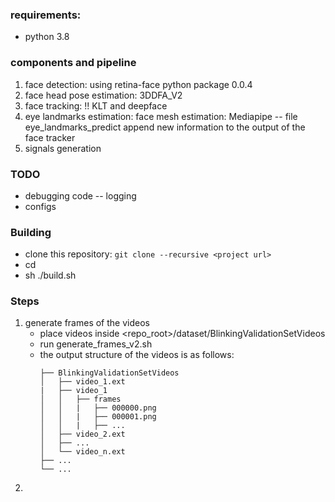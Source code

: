 ### requirements:
* python 3.8

### components and pipeline
1. face detection: using retina-face python package 0.0.4
2. face head pose estimation: 3DDFA_V2
3. face tracking: !! KLT and deepface
4. eye landmarks estimation: face mesh estimation: Mediapipe -- file eye_landmarks_predict append new information to the output of the face tracker
5. signals generation


### TODO
* debugging code -- logging
* configs


### Building
* clone this repository: `git clone --recursive <project url>`
* cd <project url>
* sh ./build.sh

### Steps
1. generate frames of the videos
   * place videos inside <repo_root>/dataset/BlinkingValidationSetVideos
   * run generate_frames_v2.sh
   * the output structure of the videos is as follows:
      ```
      ├── BlinkingValidationSetVideos
      │   ├── video_1.ext
      |   ├── video_1
      │   │   ├── frames
      │   │   |   ├── 000000.png
      │   │   |   ├── 000001.png
      │   │   |   ├── ...
      │   ├── video_2.ext
      │   ├── ...
      │   └── video_n.ext
      ├── ...
      └── ...
      ```
2. 